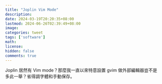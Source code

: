 ```yaml
---
title: "Joplin Vim Mode"
description: 
date: 2024-03-19T20:20:35+08:00
lastmod: 2024-06-26T02:39:49+08:00
image: 
categories: tweet
tags: ['software']
math: 
license: 
hidden: false
comments: true
---
```


Joplin 居然有 Vim mode？那麼我一直以來特意設置 gvim 做外部編輯器豈不是多此一舉？省得調字體和手動保存。


